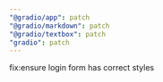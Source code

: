 ```yaml
---
"@gradio/app": patch
"@gradio/markdown": patch
"@gradio/textbox": patch
"gradio": patch
---
```


fix:ensure login form has correct styles
